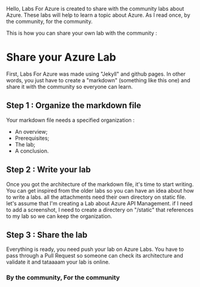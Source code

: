 Hello, Labs For Azure is created to share with the community labs about Azure. These labs will help to learn a topic about Azure. As I read once, by the community, for the community.

This is how you can share your own lab with the community :

#  Share your Azure Lab
First, Labs For Azure was made using "Jekyll" and github pages. In other words, you just have to create a "markdown" (something like this one) and share it with the community so everyone can learn.

## Step 1 : Organize the markdown file
Your markdown file needs a specified organization : 
* An overview;
* Prerequisites;
* The lab;
* A conclusion.

## Step 2 : Write your lab
Once you got the architecture of the markdown file, it's time to start writing. You can get inspired from the older labs so you can have an idea about how to write a labs.
all the attachments need their own directory on static file. let's assume that I'm creating a Lab about Azure API Management. if I need to add a screenshot, I need to create a directery on "/static" that references to my lab so we can keep the organization.

## Step 3 : Share the lab
Everything is ready, you need push your lab on Azure Labs. You have to pass through a Pull Request so someone can check its architecture and validate it and tataaaam your lab is online.

### By the community, For the community